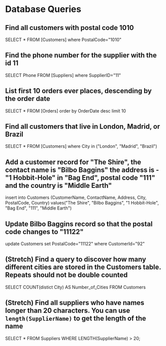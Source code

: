 # Database Queries

## Find all customers with postal code 1010

SELECT * FROM [Customers]
where PostalCode="1010"

## Find the phone number for the supplier with the id 11

SELECT Phone FROM [Suppliers]
where SupplierID="11"

## List first 10 orders ever places, descending by the order date

SELECT * FROM [Orders]
order by OrderDate desc
limit 10

## Find all customers that live in London, Madrid, or Brazil

SELECT * FROM [Customers]
where City in ("London", "Madrid", "Brazil")

## Add a customer record for "The Shire", the contact name is "Bilbo Baggins" the address is -"1 Hobbit-Hole" in "Bag End", postal code "111" and the country is "Middle Earth"

insert into Customers (CustomerName, ContactName, Address, City, PostalCode, Country)
values("The Shire", "Bilbo Baggins", "1 Hobbit-Hole", "Bag End", "111", "Middle Earth")


## Update Bilbo Baggins record so that the postal code changes to "11122"

update Customers 
set PostalCode="11122"
where CustomerId="92"

## (Stretch) Find a query to discover how many different cities are stored in the Customers table. Repeats should not be double counted

SELECT COUNT(distict City) 
AS Number_of_Cities
FROM Customers

## (Stretch) Find all suppliers who have names longer than 20 characters. You can use `length(SupplierName)` to get the length of the name

SELECT * FROM Suppliers
WHERE LENGTH(SupplierName) > 20;